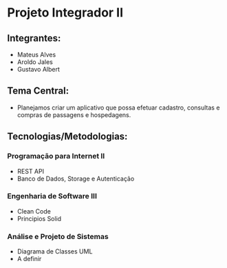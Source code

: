 # Projeto Integrador II

## Integrantes: 
- Mateus Alves
- Aroldo Jales
- Gustavo Albert

## Tema Central:
- Planejamos criar um aplicativo que possa efetuar cadastro, consultas e compras de passagens e hospedagens.

## Tecnologias/Metodologias:

### Programação para Internet II
- REST API
- Banco de Dados, Storage e Autenticação

### Engenharia de Software III
- Clean Code
- Principios Solid

### Análise e Projeto de Sistemas
- Diagrama de Classes UML
- A definir
